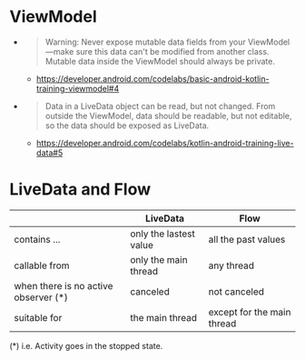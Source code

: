# ViewModel
* > Warning: Never expose mutable data fields from your ViewModel—make sure this data can't be modified from another class. Mutable data inside the ViewModel should always be private.
  * https://developer.android.com/codelabs/basic-android-kotlin-training-viewmodel#4
* > Data in a LiveData object can be read, but not changed. From outside the ViewModel, data should be readable, but not editable, so the data should be exposed as LiveData.
  * https://developer.android.com/codelabs/kotlin-android-training-live-data#5

# LiveData and Flow

&nbsp;|LiveData|Flow
--|--|--
contains ...|only the lastest value|all the past values
callable from|only the main thread|any thread
when there is no active observer (*)|canceled|not canceled
suitable for|the main thread|except for the main thread

(*) i.e. Activity goes in the stopped state.
